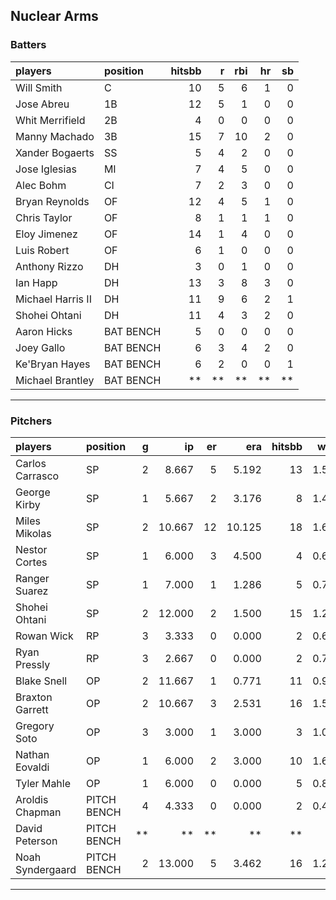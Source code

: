 ## Nuclear Arms

### Batters

 
|players           |position  | hitsbb|  r| rbi| hr| sb| 
|:-----------------|:---------|------:|--:|---:|--:|--:| 
|Will Smith        |C         |     10|  5|   6|  1|  0| 
|Jose Abreu        |1B        |     12|  5|   1|  0|  0| 
|Whit Merrifield   |2B        |      4|  0|   0|  0|  0| 
|Manny Machado     |3B        |     15|  7|  10|  2|  0| 
|Xander Bogaerts   |SS        |      5|  4|   2|  0|  0| 
|Jose Iglesias     |MI        |      7|  4|   5|  0|  0| 
|Alec Bohm         |CI        |      7|  2|   3|  0|  0| 
|Bryan Reynolds    |OF        |     12|  4|   5|  1|  0| 
|Chris Taylor      |OF        |      8|  1|   1|  1|  0| 
|Eloy Jimenez      |OF        |     14|  1|   4|  0|  0| 
|Luis Robert       |OF        |      6|  1|   0|  0|  0| 
|Anthony Rizzo     |DH        |      3|  0|   1|  0|  0| 
|Ian Happ          |DH        |     13|  3|   8|  3|  0| 
|Michael Harris II |DH        |     11|  9|   6|  2|  1| 
|Shohei Ohtani     |DH        |     11|  4|   3|  2|  0| 
|Aaron Hicks       |BAT BENCH |      5|  0|   0|  0|  0| 
|Joey Gallo        |BAT BENCH |      6|  3|   4|  2|  0| 
|Ke'Bryan Hayes    |BAT BENCH |      6|  2|   0|  0|  1| 
|Michael Brantley  |BAT BENCH |     **| **|  **| **| **| 


* * *

### Pitchers

 
|players          |position    |  g|     ip| er|    era| hitsbb|  whip| so|  w| sv| 
|:----------------|:-----------|--:|------:|--:|------:|------:|-----:|--:|--:|--:| 
|Carlos Carrasco  |SP          |  2|  8.667|  5|  5.192|     13| 1.500| 10|  1|  0| 
|George Kirby     |SP          |  1|  5.667|  2|  3.176|      8| 1.412|  5|  1|  0| 
|Miles Mikolas    |SP          |  2| 10.667| 12| 10.125|     18| 1.688|  8|  1|  0| 
|Nestor Cortes    |SP          |  1|  6.000|  3|  4.500|      4| 0.667| 10|  0|  0| 
|Ranger Suarez    |SP          |  1|  7.000|  1|  1.286|      5| 0.714|  4|  0|  0| 
|Shohei Ohtani    |SP          |  2| 12.000|  2|  1.500|     15| 1.250| 13|  1|  0| 
|Rowan Wick       |RP          |  3|  3.333|  0|  0.000|      2| 0.600|  6|  0|  3| 
|Ryan Pressly     |RP          |  3|  2.667|  0|  0.000|      2| 0.750|  5|  0|  2| 
|Blake Snell      |OP          |  2| 11.667|  1|  0.771|     11| 0.943| 18|  1|  0| 
|Braxton Garrett  |OP          |  2| 10.667|  3|  2.531|     16| 1.500|  5|  0|  0| 
|Gregory Soto     |OP          |  3|  3.000|  1|  3.000|      3| 1.000|  1|  0|  1| 
|Nathan Eovaldi   |OP          |  1|  6.000|  2|  3.000|     10| 1.667|  3|  0|  0| 
|Tyler Mahle      |OP          |  1|  6.000|  0|  0.000|      5| 0.833|  6|  1|  0| 
|Aroldis Chapman  |PITCH BENCH |  4|  4.333|  0|  0.000|      2| 0.462|  5|  1|  0| 
|David Peterson   |PITCH BENCH | **|     **| **|     **|     **|    **| **| **| **| 
|Noah Syndergaard |PITCH BENCH |  2| 13.000|  5|  3.462|     16| 1.231| 10|  1|  0| 


* * *


